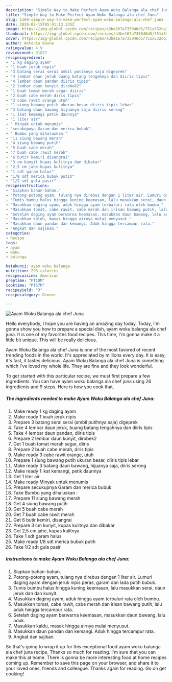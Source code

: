 ```yaml
---
description: "Simple Way to Make Perfect Ayam Woku Balanga ala chef Juna"
title: "Simple Way to Make Perfect Ayam Woku Balanga ala chef Juna"
slug: 1169-simple-way-to-make-perfect-ayam-woku-balanga-ala-chef-juna
date: 2020-08-15T05:41:13.235Z
image: https://img-global.cpcdn.com/recipes/a3be167a735046d5/751x532cq70/ayam-woku-balanga-ala-chef-juna-foto-resep-utama.jpg
thumbnail: https://img-global.cpcdn.com/recipes/a3be167a735046d5/751x532cq70/ayam-woku-balanga-ala-chef-juna-foto-resep-utama.jpg
cover: https://img-global.cpcdn.com/recipes/a3be167a735046d5/751x532cq70/ayam-woku-balanga-ala-chef-juna-foto-resep-utama.jpg
author: Antonio Boone
ratingvalue: 4.9
reviewcount: 31827
recipeingredient:
- "1 kg daging ayam"
- "1 buah jeruk nipis"
- "3 batang serai serai ambil putihnya saja digeprek"
- "4 lembar daun jeruk buang batang tengahnya dan diiris tipis"
- "4 lembar daun pandan diiris tipis"
- "2 lembar daun kunyit dirobek2"
- "1 buah tomat merah segar diiris"
- "2 buah cabe merah diris tipis"
- "3 cabe rawit orange utuh"
- "1 siung bawang putih ukuran besar diiris tipis lebar"
- "3 batang daun bawang hijuanya saja diiris serong"
- "1 ikat kemangi petik daunnya"
- "1 liter air"
- " Minyak untuk menumis"
- "secukupnya Garam dan merica bubuk"
- " Bumbu yang dihaluskan "
- "11 siung bawang merah"
- "4 siung bawang putih"
- "5 buah cabe merah"
- "7 buah cabe rawit merah"
- "6 butir kemiri disangrai"
- "3 cm kunyit kupas kulitnya dan dibakar"
- "2,5 cm jahe kupas kulitnya"
- "1 sdt garam halus"
- "1/8 sdt merica bubuk putih"
- "1/2 sdt gula pasir"
recipeinstructions:
- "Siapkan bahan-bahan."
- "Potong-potong ayam, tulang nya direbus dengan 1 liter air. Lumuri daging ayam dengan jeruk nipis peras, garam dan lada putih bubuk."
- "Tumis bumbu halus hingga kuning keemasan, lalu masukkan serai, daun jeruk dan dan kunyit."
- "Masukkan daging ayam, aduk hingga ayam terbaluri rata oleh bumbu."
- "Masukkan tomat, cabe rawit, cabe merah dan irisan bawang putih, lalu aduk hingga tercampur rata."
- "Setelah daging ayam berwarna keemasan, masukkan daun bawang, lalu aduk."
- "Masukkan kaldu, masak hingga airnya mulai menyusut."
- "Masukkan daun pandan dan kemangi. Aduk hingga tercampur rata."
- "Angkat dan sajikan."
categories:
- Recipe
tags:
- ayam
- woku
- balanga

katakunci: ayam woku balanga 
nutrition: 293 calories
recipecuisine: American
preptime: "PT18M"
cooktime: "PT57M"
recipeyield: "3"
recipecategory: Dinner

---
```



![Ayam Woku Balanga ala chef Juna](https://img-global.cpcdn.com/recipes/a3be167a735046d5/751x532cq70/ayam-woku-balanga-ala-chef-juna-foto-resep-utama.jpg)

Hello everybody, I hope you are having an amazing day today. Today, I'm gonna show you how to prepare a special dish, ayam woku balanga ala chef juna. It is one of my favorites food recipes. This time, I'm gonna make it a little bit unique. This will be really delicious.



Ayam Woku Balanga ala chef Juna is one of the most favored of recent trending foods in the world. It's appreciated by millions every day. It is easy, it's fast, it tastes delicious. Ayam Woku Balanga ala chef Juna is something which I've loved my whole life. They are fine and they look wonderful.


To get started with this particular recipe, we must first prepare a few ingredients. You can have ayam woku balanga ala chef juna using 26 ingredients and 9 steps. Here is how you cook that.

<!--inarticleads1-->

##### The ingredients needed to make Ayam Woku Balanga ala chef Juna:

1. Make ready 1 kg daging ayam
1. Make ready 1 buah jeruk nipis
1. Prepare 3 batang serai serai (ambil putihnya saja) digeprek
1. Take 4 lembar daun jeruk, buang batang tengahnya dan diiris tipis
1. Take 4 lembar daun pandan, diiris tipis
1. Prepare 2 lembar daun kunyit, dirobek2
1. Get 1 buah tomat merah segar, diiris
1. Prepare 2 buah cabe merah, diris tipis
1. Make ready 3 cabe rawit orange, utuh
1. Prepare 1 siung bawang putih ukuran besar, diiris tipis lebar
1. Make ready 3 batang daun bawang, hijuanya saja, diiris serong
1. Make ready 1 ikat kemangi, petik daunnya
1. Get 1 liter air
1. Make ready  Minyak untuk menumis
1. Prepare secukupnya Garam dan merica bubuk
1. Take  Bumbu yang dihaluskan :
1. Prepare 11 siung bawang merah
1. Get 4 siung bawang putih
1. Get 5 buah cabe merah
1. Get 7 buah cabe rawit merah
1. Get 6 butir kemiri, disangrai
1. Prepare 3 cm kunyit, kupas kulitnya dan dibakar
1. Get 2,5 cm jahe, kupas kulitnya
1. Take 1 sdt garam halus
1. Make ready 1/8 sdt merica bubuk putih
1. Take 1/2 sdt gula pasir




<!--inarticleads2-->

##### Instructions to make Ayam Woku Balanga ala chef Juna:

1. Siapkan bahan-bahan.
1. Potong-potong ayam, tulang nya direbus dengan 1 liter air. Lumuri daging ayam dengan jeruk nipis peras, garam dan lada putih bubuk.
1. Tumis bumbu halus hingga kuning keemasan, lalu masukkan serai, daun jeruk dan dan kunyit.
1. Masukkan daging ayam, aduk hingga ayam terbaluri rata oleh bumbu.
1. Masukkan tomat, cabe rawit, cabe merah dan irisan bawang putih, lalu aduk hingga tercampur rata.
1. Setelah daging ayam berwarna keemasan, masukkan daun bawang, lalu aduk.
1. Masukkan kaldu, masak hingga airnya mulai menyusut.
1. Masukkan daun pandan dan kemangi. Aduk hingga tercampur rata.
1. Angkat dan sajikan.




So that's going to wrap it up for this exceptional food ayam woku balanga ala chef juna recipe. Thanks so much for reading. I'm sure that you can make this at home. There is gonna be more interesting food at home recipes coming up. Remember to save this page on your browser, and share it to your loved ones, friends and colleague. Thanks again for reading. Go on get cooking!

